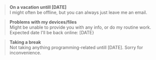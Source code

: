 > **On a vacation untill [DATE]** <br />
> I might often be offline, but you can always just leave me an email.

> **Problems with my devices/files** <br />
> Might be unable to provide you with any info, or do my routine work. Expected date I'll be back online: [DATE}

> **Taking a break** <br />
> Not taking anything programming-related untill [DATE]. Sorry for inconvenience. 
